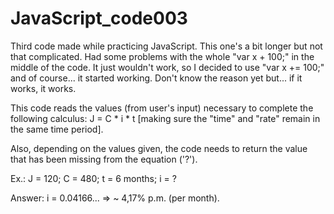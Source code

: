 # JavaScript_code003
Third code made while practicing JavaScript. This one's a bit longer but not that complicated. Had some problems with the whole "var x + 100;" in the middle of the code. It just wouldn't work, so I decided to use "var x += 100;" and of course... it started working. Don't know the reason yet but... if it works, it works.



This code reads the values (from user's input) necessary to complete the following calculus: J = C * i * t
[making sure the "time" and "rate" remain in the same time period].

Also, depending on the values given, the code needs to return the value that has been missing from the equation ('?').


Ex.: J = 120; C = 480; t = 6 months; i = ?

Answer: i = 0.04166... => ~ 4,17% p.m. (per month).

